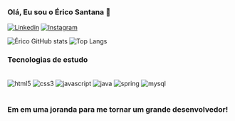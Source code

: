 
### Olá, Eu sou o Érico Santana 🤙 

[![Linkedin](https://img.shields.io/badge/LinkedIn-0077B5?style=for-the-badge&logo=linkedin&logoColor=white)](https://www.linkedin.com/in/erico-santana-6267b419b/)
[![Instagram](https://img.shields.io/badge/Instagram-E4405F?style=for-the-badge&logo=instagram&logoColor=white)](https://img.shields.io/badge/Instagram-E4405F?style=for-the-badge&logo=instagram&logoColor=white)

![Érico GitHub stats](https://github-readme-stats.vercel.app/api?username=erico-Lt&show_icons=true&theme=dracula)
![Top Langs](https://github-readme-stats.vercel.app/api/top-langs/?username=erico-Lt&layout=compact)

### Tecnologias de estudo

<div><br/>
<img style= "display: inline" align="center" alt="html5" src="https://img.shields.io/badge/HTML-239120?style=for-the-badge&logo=html5&logoColor=white"/> 
<img style= "display: inline" align="center" alt="css3" src="https://img.shields.io/badge/CSS-239120?&style=for-the-badge&logo=css3&logoColor=white"/> 
<img style= "display: inline" align="center" alt="javascript" src="https://img.shields.io/badge/JavaScript-F7DF1E?style=for-the-badge&logo=javascript&logoColor=black"/>
<img style= "display: inline" align="center" alt="java" src="https://img.shields.io/badge/Java-ED8B00?style=for-the-badge&logo=openjdk&logoColor=white"/>
<img style= "display: inline" align="center" alt="spring" src="https://img.shields.io/badge/Spring-6DB33F?style=for-the-badge&logo=spring&logoColor=white"/>
<img style= "display: inline" align="center" alt="mysql" src="https://img.shields.io/badge/MySQL-00000F?style=for-the-badge&logo=mysql&logoColor=white"/>
</div> <br/>

### Em em uma joranda para me tornar um grande desenvolvedor!
